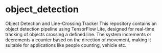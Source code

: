 # object_detection
Object Detection and Line-Crossing Tracker  This repository contains an object detection pipeline using TensorFlow Lite, designed for real-time tracking of objects crossing a defined line. The system increments or decrements a counter based on the direction of movement, making it suitable for applications like people counting, vehicle etc.
